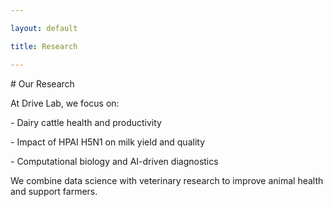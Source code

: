 ```yaml
---

layout: default

title: Research

---
```




\# Our Research



At Drive Lab, we focus on:



\- Dairy cattle health and productivity  

\- Impact of HPAI H5N1 on milk yield and quality  

\- Computational biology and AI-driven diagnostics  



We combine data science with veterinary research to improve animal health and support farmers.

